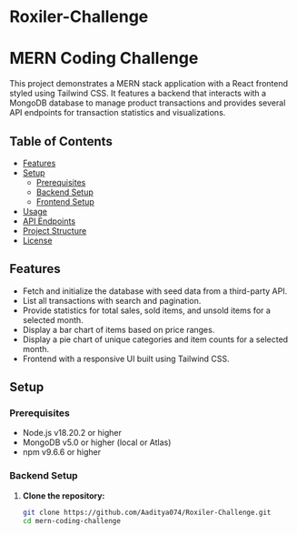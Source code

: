 # Roxiler-Challenge


# MERN Coding Challenge

This project demonstrates a MERN stack application with a React frontend styled using Tailwind CSS. It features a backend that interacts with a MongoDB database to manage product transactions and provides several API endpoints for transaction statistics and visualizations. 

## Table of Contents

- [Features](#features)
- [Setup](#setup)
  - [Prerequisites](#prerequisites)
  - [Backend Setup](#backend-setup)
  - [Frontend Setup](#frontend-setup)
- [Usage](#usage)
- [API Endpoints](#api-endpoints)
- [Project Structure](#project-structure)
- [License](#license)

## Features

- Fetch and initialize the database with seed data from a third-party API.
- List all transactions with search and pagination.
- Provide statistics for total sales, sold items, and unsold items for a selected month.
- Display a bar chart of items based on price ranges.
- Display a pie chart of unique categories and item counts for a selected month.
- Frontend with a responsive UI built using Tailwind CSS.

## Setup

### Prerequisites

- Node.js v18.20.2 or higher
- MongoDB v5.0 or higher (local or Atlas)
- npm v9.6.6 or higher

### Backend Setup

1. **Clone the repository:**

   ```bash
   git clone https://github.com/Aaditya074/Roxiler-Challenge.git
   cd mern-coding-challenge
